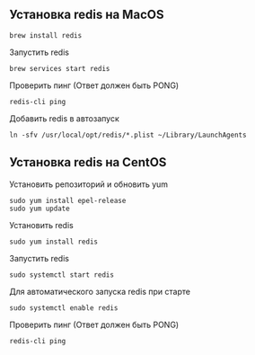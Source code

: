 ## Установка redis на MacOS
```
brew install redis
```

Запустить redis
```
brew services start redis
```

Проверить пинг (Ответ должен быть PONG)
```
redis-cli ping
```

Добавить redis в автозапуск
```
ln -sfv /usr/local/opt/redis/*.plist ~/Library/LaunchAgents
```

## Установка redis на CentOS
Установить репозиторий и обновить yum
```
sudo yum install epel-release
sudo yum update
```

Установить redis
```
sudo yum install redis
```

Запустить redis
```
sudo systemctl start redis
```

Для автоматического запуска redis при старте
```
sudo systemctl enable redis
```

Проверить пинг (Ответ должен быть PONG)
```
redis-cli ping
```














